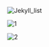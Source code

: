 ![Jekyll_list](https://img.shields.io/github/commit-activity/w/Hiroto-S/jekyll_list.svg?label=7%2F22&logo=jekyll_list&logoColor=blue)

![1](https://img.shields.io/badge/dynamic/json.svg?color=ff69b4&label=Omri&prefix=qiita&query=1&suffix=members&url=https%3A%2F%2Fyoussefomri.github.io%2Fr4nd%2F)

![2](https://img.shields.io/badge/Omri-members-blue.svg)